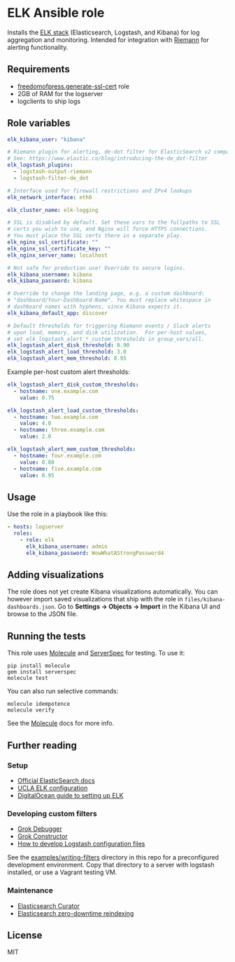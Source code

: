 # ELK Ansible role

Installs the [ELK stack](https://www.elastic.co/products) (Elasticsearch, Logstash, and Kibana)
for log aggregation and monitoring. Intended for integration with [Riemann](http://riemann.io)
for alerting functionality.

## Requirements

* [freedomofpress.generate-ssl-cert] role
* 2GB of RAM for the logserver
* logclients to ship logs

## Role variables

```yaml
elk_kibana_user: "kibana"

# Riemann plugin for alerting, de-dot filter for ElasticSearch v2 compatibility.
# See: https://www.elastic.co/blog/introducing-the-de_dot-filter
elk_logstash_plugins:
  - logstash-output-riemann
  - logstash-filter-de_dot

# Interface used for firewall restrictions and IPv4 lookups
elk_network_interface: eth0

elk_cluster_name: elk-logging

# SSL is disabled by default. Set these vars to the fullpaths to SSL
# certs you wish to use, and Nginx will force HTTPS connections.
# You must place the SSL certs there in a separate play.
elk_nginx_ssl_certificate: ""
elk_nginx_ssl_certificate_key: ""
elk_nginx_server_name: localhost

# Not safe for production use! Override to secure logins.
elk_kibana_username: kibana
elk_kibana_password: kibana

# Override to change the landing page, e.g. a custom dashboard:
# "dashboard/Your-Dashboard-Name". You must replace whitespace in
# dashboard names with hyphens, since Kibana expects it.
elk_kibana_default_app: discover

# Default thresholds for triggering Riemann events / Slack alerts
# upon load, memory, and disk utilization.  For per-host values,
# set elk_logstash_alert_*_custom_thresholds in group_vars/all.
elk_logstash_alert_disk_threshold: 0.90
elk_logstash_alert_load_threshold: 3.0
elk_logstash_alert_mem_threshold: 0.95
```

Example per-host custom alert thresholds:

```yaml
elk_logstash_alert_disk_custom_thresholds:
  - hostname: one.example.com
    value: 0.75

elk_logstash_alert_load_custom_thresholds:
  - hostname: two.example.com
    value: 4.0
  - hostname: three.example.com
    value: 2.0

elk_logstash_alert_mem_custom_thresholds:
  - hostname: four.example.com
    value: 0.80
  - hostname: five.example.com
    value: 0.95

```

## Usage

Use the role in a playbook like this:

```yaml
- hosts: logserver
  roles:
    - role: elk
      elk_kibana_username: admin
      elk_kibana_password: WowWhatAStrongPassword4
```

## Adding visualizations

The role does not yet create Kibana visualizations automatically. You can however
import saved visualizations that ship with the role in `files/kibana-dashboards.json`.
Go to **Settings -> Objects -> Import** in the Kibana UI and browse to the JSON file.

## Running the tests

This role uses [Molecule] and [ServerSpec] for testing. To use it:

```
pip install molecule
gem install serverspec
molecule test
```

You can also run selective commands:

```
molecule idempotence
molecule verify
```

See the [Molecule] docs for more info.

## Further reading
### Setup

* [Official ElasticSearch docs](https://www.elastic.co/guide/index.html)
* [UCLA ELK configuration](https://www.itsecurity.ucla.edu/elk)
* [DigitalOcean guide to setting up ELK](https://www.digitalocean.com/community/tutorials/how-to-install-elasticsearch-logstash-and-kibana-elk-stack-on-ubuntu-14-04)

### Developing custom filters
* [Grok Debugger](http://grokdebug.herokuapp.com/)
* [Grok Constructor](http://grokconstructor.appspot.com/)
* [How to develop Logstash configuration files](http://blog.comperiosearch.com/blog/2015/04/10/how-to-develop-logstash-configuration-files/)

See the [examples/writing-filters](examples/writing-filters) directory in this repo
for a preconfigured development environment. Copy that directory to a server with
logstash installed, or use a Vagrant testing VM.

### Maintenance

* [Elasticsearch Curator](https://www.elastic.co/guide/en/elasticsearch/client/curator/current/command-line.html)
* [Elasticsearch zero-downtime reindexing](https://blog.codecentric.de/en/2014/09/elasticsearch-zero-downtime-reindexing-problems-solutions/)

## License
MIT

[Molecule]: http://molecule.readthedocs.org/en/master/
[ServerSpec]: http://serverspec.org/
[freedomofpress.generate-ssl-cert]: https://github.com/freedomofpress/ansible-role-generate-ssl-cert
